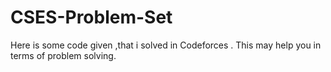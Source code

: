 # CSES-Problem-Set
Here is some code given ,that i solved in Codeforces . This may help you in terms of problem solving.
